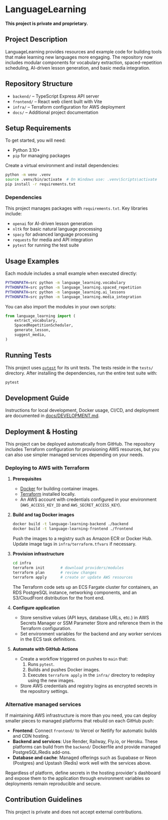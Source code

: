 # LanguageLearning

**This project is private and proprietary.**

## Project Description

LanguageLearning provides resources and example code for building tools that make learning new languages more engaging. The repository now includes modular components for vocabulary extraction, spaced-repetition scheduling, AI-driven lesson generation, and basic media integration.

## Repository Structure

- `backend/` – TypeScript Express API server
- `frontend/` – React web client built with Vite
- `infra/` – Terraform configuration for AWS deployment
- `docs/` – Additional project documentation

## Setup Requirements

To get started, you will need:

- Python 3.10+
- `pip` for managing packages

Create a virtual environment and install dependencies:

```bash
python -m venv .venv
source .venv/bin/activate  # On Windows use: .venv\Scripts\activate
pip install -r requirements.txt
```

### Dependencies

This project manages packages with `requirements.txt`. Key libraries include:

- `openai` for AI-driven lesson generation
- `nltk` for basic natural language processing
- `spacy` for advanced language processing
- `requests` for media and API integration
- `pytest` for running the test suite

## Usage Examples

Each module includes a small example when executed directly:

```bash
PYTHONPATH=src python -m language_learning.vocabulary
PYTHONPATH=src python -m language_learning.spaced_repetition
PYTHONPATH=src python -m language_learning.ai_lessons
PYTHONPATH=src python -m language_learning.media_integration
```

You can also import the modules in your own scripts:

```python
from language_learning import (
    extract_vocabulary,
    SpacedRepetitionScheduler,
    generate_lesson,
    suggest_media,
)
```

## Running Tests

This project uses [`pytest`](https://docs.pytest.org/) for its unit tests. The
tests reside in the `tests/` directory. After installing the dependencies, run
the entire test suite with:

```bash
pytest
```

## Development Guide

Instructions for local development, Docker usage, CI/CD, and deployment are documented in [docs/DEVELOPMENT.md](docs/DEVELOPMENT.md).

## Deployment & Hosting

This project can be deployed automatically from GitHub. The repository includes
Terraform configuration for provisioning AWS resources, but you can also use
simpler managed services depending on your needs.

### Deploying to AWS with Terraform

1. **Prerequisites**
   - [Docker](https://www.docker.com/) for building container images.
   - [Terraform](https://developer.hashicorp.com/terraform/downloads) installed locally.
   - An AWS account with credentials configured in your environment
     (`AWS_ACCESS_KEY_ID` and `AWS_SECRET_ACCESS_KEY`).

2. **Build and tag Docker images**
   ```bash
   docker build -t language-learning-backend ./backend
   docker build -t language-learning-frontend ./frontend
   ```
   Push the images to a registry such as Amazon ECR or Docker Hub. Update image
   tags in `infra/terraform.tfvars` if necessary.

3. **Provision infrastructure**
   ```bash
   cd infra
   terraform init       # download providers/modules
   terraform plan       # review changes
   terraform apply      # create or update AWS resources
   ```
   The Terraform code sets up an ECS Fargate cluster for containers, an RDS
   PostgreSQL instance, networking components, and an S3/CloudFront distribution
   for the front end.

4. **Configure application**
   - Store sensitive values (API keys, database URLs, etc.) in AWS Secrets
     Manager or SSM Parameter Store and reference them in the Terraform
     configuration.
   - Set environment variables for the backend and any worker services in the
     ECS task definitions.

5. **Automate with GitHub Actions**
   - Create a workflow triggered on pushes to `main` that:
     1. Runs `pytest`.
     2. Builds and pushes Docker images.
     3. Executes `terraform apply` in the `infra/` directory to redeploy using
        the new images.
   - Store AWS credentials and registry logins as encrypted secrets in the
     repository settings.

### Alternative managed services

If maintaining AWS infrastructure is more than you need, you can deploy smaller
pieces to managed platforms that rebuild on each GitHub push:

- **Frontend**: Connect `frontend/` to Vercel or Netlify for automatic builds and
  CDN hosting.
- **Backend and services**: Use Render, Railway, Fly.io, or Heroku. These
  platforms can build from the `backend/` Dockerfile and provide managed
  PostgreSQL/Redis add-ons.
- **Database and cache**: Managed offerings such as Supabase or Neon (Postgres)
  and Upstash (Redis) work well with the services above.

Regardless of platform, define secrets in the hosting provider's dashboard and
expose them to the application through environment variables so deployments
remain reproducible and secure.

## Contribution Guidelines

This project is private and does not accept external contributions.
